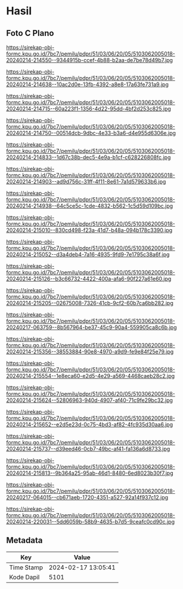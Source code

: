 # Hasil

## Foto C Plano

https://sirekap-obj-formc.kpu.go.id/7bc7/pemilu/pdpr/51/03/06/20/05/5103062005018-20240214-214550--9344915b-ccef-4b88-b2aa-de7be78d49b7.jpg

https://sirekap-obj-formc.kpu.go.id/7bc7/pemilu/pdpr/51/03/06/20/05/5103062005018-20240214-214638--10ac2d0e-13fb-4392-a8e8-17a63fe731a9.jpg

https://sirekap-obj-formc.kpu.go.id/7bc7/pemilu/pdpr/51/03/06/20/05/5103062005018-20240214-214715--60a223f1-1356-4d22-95dd-4bf2d253c825.jpg

https://sirekap-obj-formc.kpu.go.id/7bc7/pemilu/pdpr/51/03/06/20/05/5103062005018-20240214-214750--00514dcb-9dbc-4e33-b3a6-d4e955d6306e.jpg

https://sirekap-obj-formc.kpu.go.id/7bc7/pemilu/pdpr/51/03/06/20/05/5103062005018-20240214-214833--1d67c38b-dec5-4e9a-b1cf-c628226808fc.jpg

https://sirekap-obj-formc.kpu.go.id/7bc7/pemilu/pdpr/51/03/06/20/05/5103062005018-20240214-214903--ad9d756c-31ff-4f11-8e61-7a1d579633b6.jpg

https://sirekap-obj-formc.kpu.go.id/7bc7/pemilu/pdpr/51/03/06/20/05/5103062005018-20240214-214938--64c5ce5c-1cde-4832-b562-1c5d59d109bc.jpg

https://sirekap-obj-formc.kpu.go.id/7bc7/pemilu/pdpr/51/03/06/20/05/5103062005018-20240214-215010--830cd498-f23a-41d7-b48a-094b178c3390.jpg

https://sirekap-obj-formc.kpu.go.id/7bc7/pemilu/pdpr/51/03/06/20/05/5103062005018-20240214-215052--d3a4deb4-7a16-4935-9fd9-7e1795c38a6f.jpg

https://sirekap-obj-formc.kpu.go.id/7bc7/pemilu/pdpr/51/03/06/20/05/5103062005018-20240214-215126--b3c66732-4422-400a-afa6-90f227a61e60.jpg

https://sirekap-obj-formc.kpu.go.id/7bc7/pemilu/pdpr/51/03/06/20/05/5103062005018-20240214-215205--02675008-7326-41cb-9cf2-60b7ca6bb282.jpg

https://sirekap-obj-formc.kpu.go.id/7bc7/pemilu/pdpr/51/03/06/20/05/5103062005018-20240217-063759--8b567964-be37-45c9-90a4-559905ca8c6b.jpg

https://sirekap-obj-formc.kpu.go.id/7bc7/pemilu/pdpr/51/03/06/20/05/5103062005018-20240214-215356--38553884-90e8-4970-a9d9-fe9e84f25e79.jpg

https://sirekap-obj-formc.kpu.go.id/7bc7/pemilu/pdpr/51/03/06/20/05/5103062005018-20240214-215554--1e8eca60-e2d5-4e29-a569-4468caeb28c2.jpg

https://sirekap-obj-formc.kpu.go.id/7bc7/pemilu/pdpr/51/03/06/20/05/5103062005018-20240214-215624--52806963-940d-4907-af40-71c9fe29bc32.jpg

https://sirekap-obj-formc.kpu.go.id/7bc7/pemilu/pdpr/51/03/06/20/05/5103062005018-20240214-215652--e2d5e23d-0c75-4bd3-af82-4fc935d30aa6.jpg

https://sirekap-obj-formc.kpu.go.id/7bc7/pemilu/pdpr/51/03/06/20/05/5103062005018-20240214-215737--d39eed46-0cb7-49bc-af41-fa136a6d8733.jpg

https://sirekap-obj-formc.kpu.go.id/7bc7/pemilu/pdpr/51/03/06/20/05/5103062005018-20240214-215813--9b364a25-95ab-46d1-8480-6ed8023b30f7.jpg

https://sirekap-obj-formc.kpu.go.id/7bc7/pemilu/pdpr/51/03/06/20/05/5103062005018-20240217-064015--cb671aeb-1720-4351-a527-92a14f937c12.jpg

https://sirekap-obj-formc.kpu.go.id/7bc7/pemilu/pdpr/51/03/06/20/05/5103062005018-20240214-220031--5dd6059b-58b9-4635-b7d5-9ceafc0cd90c.jpg


## Metadata

| Key        | Value               |
| ---------- | ------------------- |
| Time Stamp | 2024-02-17 13:05:41 |
| Kode Dapil | 5101                |



